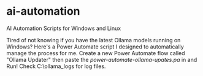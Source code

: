 # ai-automation
AI Automation Scripts for Windows and Linux

Tired of not knowing if you have the latest Ollama models running on Windows?
Here's a Power Automate script I designed to automatically manage the process for me.
Create a new Power Automate flow called "Ollama Updater" then paste the *power-automate-ollama-upates.pa* in and Run! Check C:\ollama_logs for log files.
